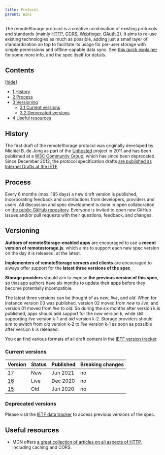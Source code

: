 ```yaml
---
title: Protocol
parent: Wiki
---
```


The remoteStorage protocol is a creative combination of existing protocols and standards (mainly [HTTP](https://en.wikipedia.org/wiki/Hypertext_Transfer_Protocol), [CORS](https://en.wikipedia.org/wiki/Cross-origin_resource_sharing), [Webfinger](https://webfinger.net/), [OAuth 2](http://oauth.net/)). It aims to re-use existing technologies as much as possible, adding just a small layer of standardization on top to facilitate its usage for per-user storage with simple permissions and offline-capable data sync. See [this quick explainer](https://remotestorage.io/#explainer-protocol) for some more info, and the spec itself for details.

## Contents

 \[[hide](#)\] 

-   [1 History](#History)
-   [2 Process](#Process)
-   [3 Versioning](#Versioning)
    -   [3.1 Current versions](#Current_versions)
    -   [3.2 Deprecated versions](#Deprecated_versions)
-   [4 Useful resources](#Useful_resources)

## History

The first draft of the remoteStorage protocol was originally developed by Michiel B. de Jong as part of the [Unhosted](https://unhosted.org) project in 2011 and has been published at a [W3C Community Group](https://www.w3.org/community/unhosted/), which has since been deprecated. Since December 2012, the protocol specification drafts [are published as Internet Drafts at the IETF](https://datatracker.ietf.org/doc/draft-dejong-remotestorage/).

## Process

Every 6 months (max. 185 days) a new draft version is published, incorporating feedback and contributions from developers, providers and users. All discussion and spec development is done in open collaboration on [the public GitHub repository](https://github.com/remotestorage/spec). Everyone is invited to open new GitHub issues and/or pull requests with their questions, feedback, and changes.

## Versioning

**Authors of remoteStorage-enabled apps** are encouraged to use a **recent version of remotestorage.js**, which aims to support each new spec version on the day it is released, at the latest.

**Implementers of remoteStorage servers and clients** are encouraged to always offer support for the **latest three versions of the spec**.

**Storage providers** should aim to expose **the previous version of this spec**, so that app authors have six months to update their apps before they become potentially incompatible.

The latest three versions can be thought of as _new_, _live_, and _old_. When for instance version 03 was published, version 02 moved from _new_ to _live_, and version 01 moved from _live_ to _old_. So during the six months after version k is published, apps should add support for the _new_ version k, while still supporting _live_ version k-1 and _old_ version k-2. Storage providers should aim to switch from _old_ version k-2 to _live_ version k-1 as soon as possible after version k is released.

You can find various formats of all draft content in the [IETF version tracker](https://datatracker.ietf.org/doc/draft-dejong-remotestorage/).

### Current versions

| Version | Status | Published | Breaking changes |
| --- | --- | --- | --- |
| [17](https://tools.ietf.org/html/draft-dejong-remotestorage-17) | New | Jun 2021 | no |
| [16](https://tools.ietf.org/html/draft-dejong-remotestorage-16) | Live | Dec 2020 | no |
| [15](https://tools.ietf.org/html/draft-dejong-remotestorage-15) | Old | Jun 2020 | no |

### Deprecated versions

Please visit the [IETF data tracker](https://datatracker.ietf.org/doc/draft-dejong-remotestorage/) to access previous versions of the spec.

## Useful resources

-   MDN offers [a great collection of articles on all aspects of HTTP](https://developer.mozilla.org/en-US/docs/Web/HTTP), including caching and CORS.
